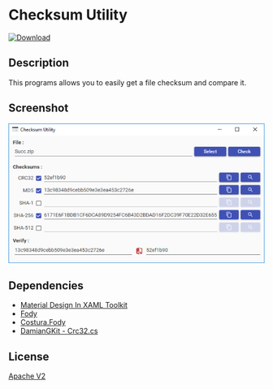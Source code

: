 # Checksum Utility

[![Download](http://i.imgur.com/bB4SxT3.png)](https://github.com/aziascreations/Checksum-Utility/releases/latest)

## Description

This programs allows you to easily get a file checksum and compare it.

## Screenshot

![Screenshot](preview.png)

## Dependencies

* [Material Design In XAML Toolkit](https://github.com/ButchersBoy/MaterialDesignInXamlToolkit)
* [Fody](https://github.com/Fody/Fody/)
* [Costura.Fody](https://github.com/Fody/Costura)
* [DamianGKit - Crc32.cs](https://github.com/damieng/DamienGKit/blob/master/CSharp/DamienG.Library/Security/Cryptography/Crc32.cs)

## License
[Apache V2](LICENSE)
